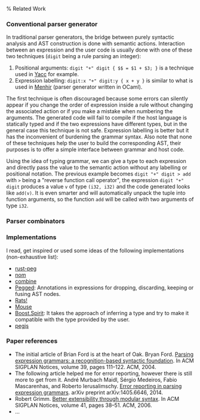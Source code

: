 % Related Work

### Conventional parser generator

In traditional parser generators, the bridge between purely syntactic analysis and AST construction is done with semantic actions. Interaction between an expression and the user code is usually done with one of these two techniques (`digit` being a rule parsing an integer):

1. Positional arguments: `digit "+" digit { $$ = $1 + $3; }` is a technique used in [Yacc](http://dinosaur.compilertools.net/yacc/) for example.
2. Expression labelling: `digit:x "+" digit:y { x + y }` is similar to what is used in [Menhir](http://gallium.inria.fr/~fpottier/menhir/) (parser generator written in OCaml).

The first technique is often discouraged because some errors can silently appear if you change the order of expression inside a rule without changing the associated action or if you make a mistake when numbering the arguments. The generated code will fail to compile if the host language is statically typed and if the two expressions have different types, but in the general case this technique is not safe. Expression labelling is better but it has the inconvenient of burdening the grammar syntax. Also note that none of these techniques help the user to build the corresponding AST, their purposes is to offer a simple interface between grammar and host code.

Using the idea of typing grammar, we can give a type to each expression and directly pass the value to the semantic action without any labelling or positional notation. The previous example becomes `digit "+" digit > add` with `>` being a "reverse function call operator", the expression `digit "+" digit` produces a value `v` of type `(i32, i32)` and the code generated looks like `add(v)`. It is even smarter and will automatically unpack the tuple into function arguments, so the function `add` will be called with two arguments of type `i32`.

### Parser combinators

### Implementations

I read, get inspired or used some ideas of the following implementations (non-exhaustive list):

* [rust-peg](https://github.com/kevinmehall/rust-peg)
* [nom](https://github.com/Geal/nom)
* [combine](https://github.com/Marwes/combine)
* [Pegged](https://github.com/PhilippeSigaud/Pegged): Annotations in expressions for dropping, discarding, keeping or fusing AST nodes.
* [Rats!](https://cs.nyu.edu/rgrimm/xtc/rats-intro.html)
* [Mouse](http://www.romanredz.se/freesoft.htm)
* [Boost.Spirit](http://www.boost.org/doc/libs/1_59_0/libs/spirit/doc/html/index.html): It takes the approach of inferring a type and try to make it compatible with the type provided by the user.
* [pegjs](http://pegjs.org/)

### Paper references

* The initial article of Brian Ford is at the heart of Oak. Bryan Ford. [Parsing expression grammars: a recognition-based syntactic foundation](http://www.bford.info/pub/lang/peg.pdf). In ACM SIGPLAN Notices, volume 39, pages 111–122. ACM, 2004.
* The following article helped me for error reporting, however there is still more to get from it. André Murbach Maidl, Sérgio Medeiros, Fabio Mascarenhas, and Roberto Ierusalimschy. [Error reporting in parsing expression grammars](http://arxiv.org/abs/1405.6646). arXiv preprint arXiv:1405.6646, 2014.
* Robert Grimm. [Better extensibility through modular syntax](http://cs.nyu.edu/rgrimm/papers/pldi06.pdf). In ACM SIGPLAN Notices, volume 41, pages 38–51. ACM, 2006.
* ...
